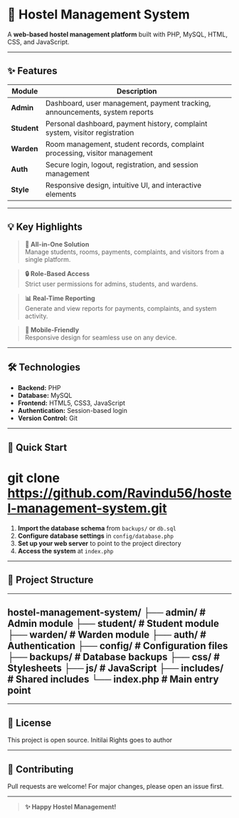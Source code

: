 # 🏢 Hostel Management System

A **web-based hostel management platform** built with PHP, MySQL, HTML, CSS, and JavaScript.

---

## ✨ Features

| Module        | Description                                                                 |
|---------------|-----------------------------------------------------------------------------|
| **Admin**     | Dashboard, user management, payment tracking, announcements, system reports |
| **Student**   | Personal dashboard, payment history, complaint system, visitor registration |
| **Warden**    | Room management, student records, complaint processing, visitor management  |
| **Auth**      | Secure login, logout, registration, and session management                  |
| **Style**     | Responsive design, intuitive UI, and interactive elements                   |

---

## 💡 Key Highlights

> **🚀 All-in-One Solution**  
> Manage students, rooms, payments, complaints, and visitors from a single platform.

> **🔒 Role-Based Access**  
> Strict user permissions for admins, students, and wardens.

> **📊 Real-Time Reporting**  
> Generate and view reports for payments, complaints, and system activity.

> **📱 Mobile-Friendly**  
> Responsive design for seamless use on any device.

---

## 🛠️ Technologies

- **Backend:** PHP
- **Database:** MySQL
- **Frontend:** HTML5, CSS3, JavaScript
- **Authentication:** Session-based login
- **Version Control:** Git

---

## 🚀 Quick Start

# git clone https://github.com/Ravindu56/hostel-management-system.git

1. **Import the database schema** from `backups/` or `db.sql`
2. **Configure database settings** in `config/database.php`
3. **Set up your web server** to point to the project directory
4. **Access the system** at `index.php`

---

## 📂 Project Structure


---
hostel-management-system/
├── admin/ # Admin module
├── student/ # Student module
├── warden/ # Warden module
├── auth/ # Authentication
├── config/ # Configuration files
├── backups/ # Database backups
├── css/ # Stylesheets
├── js/ # JavaScript
├── includes/ # Shared includes
└── index.php # Main entry point
---
---

## 📜 License

This project is open source.
Initilai Rights goes to author 

---

## 🤝 Contributing

Pull requests are welcome! For major changes, please open an issue first.

---

> **✨ Happy Hostel Management!**

